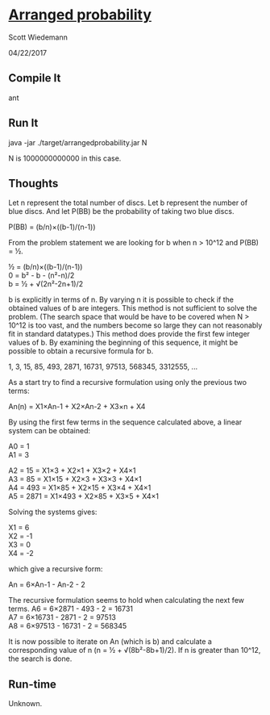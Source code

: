 # [Arranged probability](http://projecteuler.net/problem=100)
Scott Wiedemann

04/22/2017

## Compile It
ant


## Run It
java -jar ./target/arrangedprobability.jar N

N is 1000000000000 in this case.

## Thoughts

Let n represent the total number of discs.  Let b represent the number of blue discs.  And let P(BB) be the probability of taking two blue discs.  

P(BB) = (b/n)×((b-1)/(n-1))

From the problem statement we are looking for b when n > 10^12 and P(BB) = ½.

½ = (b/n)×((b-1)/(n-1))  
0 = b² - b - (n²-n)/2  
b = ½ + √(2n²-2n+1)/2  

b is explicitly in terms of n.  By varying n it is possible to check if the obtained values of b are integers.  This method is not sufficient to solve the problem. (The search space that would be have to be covered when N > 10^12 is too vast, and the numbers become so large they can not reasonably fit in standard datatypes.)  This method does provide the first few integer values of b.  By examining the beginning of this sequence, it might be possible to obtain a recursive formula for b.

1, 3, 15, 85, 493, 2871, 16731, 97513, 568345, 3312555, ...  

As a start try to find a recursive formulation using only the previous two terms:

An(n) = X1×An-1 + X2×An-2 + X3×n + X4  

By using the first few terms in the sequence calculated above, a linear system can be obtained:

A0 = 1  
A1 = 3  

A2 = 15   = X1×3   + X2×1  + X3×2 + X4×1  
A3 = 85   = X1×15  + X2×3  + X3×3 + X4×1  
A4 = 493  = X1×85  + X2×15 + X3×4 + X4×1  
A5 = 2871 = X1×493 + X2×85 + X3×5 + X4×1  

Solving the systems gives:

X1 = 6  
X2 = -1  
X3 = 0  
X4 = -2  

which give a recursive form:

An = 6×An-1 - An-2 - 2  

The recursive formulation seems to hold when calculating the next few terms.
A6 = 6×2871 - 493 - 2    = 16731  
A7 = 6×16731 - 2871 - 2  = 97513  
A8 = 6×97513 - 16731 - 2 = 568345  

It is now possible to iterate on An (which is b) and calculate a corresponding value of n (n = ½ + √(8b²-8b+1)/2).  If n is greater than 10^12, the search is done.

## Run-time
Unknown.

